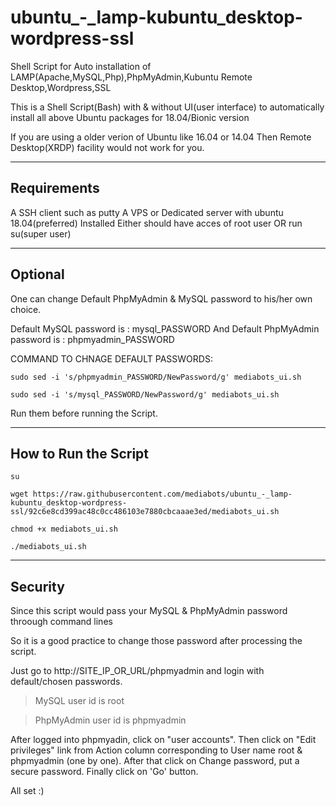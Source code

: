 # ubuntu_-_lamp-kubuntu_desktop-wordpress-ssl
Shell Script for Auto installation of LAMP(Apache,MySQL,Php),PhpMyAdmin,Kubuntu Remote Desktop,Wordpress,SSL

This is a Shell Script(Bash) with & without UI(user interface) to automatically install all above Ubuntu packages for 18.04/Bionic version

If you are using a older verion of Ubuntu like 16.04 or 14.04
Then Remote Desktop(XRDP) facility would not work for you.

---

## Requirements
A SSH client such as putty
A VPS or Dedicated server with ubuntu 18.04(preferred) Installed
Either should have acces of root user OR run su(super user) 

---

## Optional
One can change Default PhpMyAdmin & MySQL password to his/her own choice.

Default MySQL password is : mysql_PASSWORD
And
Default PhpMyAdmin password is : phpmyadmin_PASSWORD

COMMAND TO CHNAGE DEFAULT PASSWORDS:

`sudo sed -i 's/phpmyadmin_PASSWORD/NewPassword/g' mediabots_ui.sh`

`sudo sed -i 's/mysql_PASSWORD/NewPassword/g' mediabots_ui.sh`

Run them before running the Script.

___

## How to Run the Script
`su`

`wget https://raw.githubusercontent.com/mediabots/ubuntu_-_lamp-kubuntu_desktop-wordpress-ssl/92c6e8cd399ac48c0cc486103e7880cbcaaae3ed/mediabots_ui.sh`

`chmod +x mediabots_ui.sh`

`./mediabots_ui.sh`

***

## Security
Since this script would pass your MySQL & PhpMyAdmin password throough command lines

So it is a good practice to change those password after processing the script.

Just go to http://SITE_IP_OR_URL/phpmyadmin and login with default/chosen passwords.

>MySQL user id is root

>PhpMyAdmin user id is phpmyadmin

After logged into phpmyadin, click on "user accounts". Then click on "Edit privileges" link from Action column corresponding to User name root & phpmyadmin (one by one). After that click on Change password, put a secure password. Finally click on 'Go' button.

All set :)
